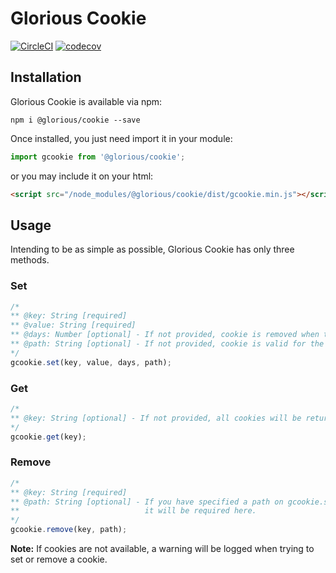 # Glorious Cookie

[![CircleCI](https://circleci.com/gh/glorious-codes/glorious-cookie.svg?style=svg)](https://circleci.com/gh/glorious-codes/glorious-cookie)
[![codecov](https://codecov.io/gh/glorious-codes/glorious-cookie/branch/master/graph/badge.svg)](https://codecov.io/gh/glorious-codes/glorious-cookie)

## Installation

Glorious Cookie is available via npm:
```
npm i @glorious/cookie --save
```

Once installed, you just need import it in your module:
``` javascript
import gcookie from '@glorious/cookie';
```
or you may include it on your html:
``` html
<script src="/node_modules/@glorious/cookie/dist/gcookie.min.js"></script>
```

## Usage

Intending to be as simple as possible, Glorious Cookie has only three methods.

### Set

``` javascript
/*
** @key: String [required]
** @value: String [required]
** @days: Number [optional] - If not provided, cookie is removed when the user closes the browser.
** @path: String [optional] - If not provided, cookie is valid for the entire site.
*/
gcookie.set(key, value, days, path);
```

### Get

``` javascript
/*
** @key: String [optional] - If not provided, all cookies will be returned.
*/
gcookie.get(key);
```

### Remove

``` javascript
/*
** @key: String [required]
** @path: String [optional] - If you have specified a path on gcookie.set(),
**                            it will be required here.
*/
gcookie.remove(key, path);
```

**Note:** If cookies are not available, a warning will be logged when trying to set or remove a cookie.
